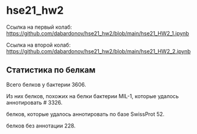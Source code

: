# hse21_hw2

Ссылка на первый колаб:
https://github.com/dabardonov/hse21_hw2/blob/main/hse21_HW2_1.ipynb

Ссылка на второй колаб:
https://github.com/dabardonov/hse21_hw2/blob/main/hse21_HW2_2.ipynb

## Cтатистика по белкам

Всего белков у бактерии 3606.

Из них белков, похожих на белки бактерии MIL-1, которые удалось аннотировать # 3326.

белков, которые удалось аннотировать по базе SwissProt 52.
       
белков без аннотации 228.
